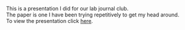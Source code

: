 This is a presentation I did for our lab journal club.  
The paper is one I have been trying repetitively to get my head 
around.  
To view the presentation click [here](https://mbhall88.github.io/reveal_presentations/pbwt/pbwt.html).